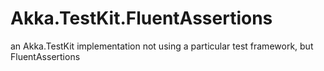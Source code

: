 # Akka.TestKit.FluentAssertions

an Akka.TestKit implementation not using a particular test framework, but FluentAssertions
